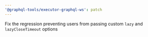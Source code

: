 ```yaml
---
'@graphql-tools/executor-graphql-ws': patch
---
```


Fix the regression preventing users from passing custom `lazy` and `lazyCloseTimeout` options
